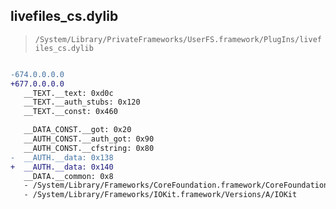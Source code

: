 ## livefiles_cs.dylib

> `/System/Library/PrivateFrameworks/UserFS.framework/PlugIns/livefiles_cs.dylib`

```diff

-674.0.0.0.0
+677.0.0.0.0
   __TEXT.__text: 0xd0c
   __TEXT.__auth_stubs: 0x120
   __TEXT.__const: 0x460

   __DATA_CONST.__got: 0x20
   __AUTH_CONST.__auth_got: 0x90
   __AUTH_CONST.__cfstring: 0x80
-  __AUTH.__data: 0x138
+  __AUTH.__data: 0x140
   __DATA.__common: 0x8
   - /System/Library/Frameworks/CoreFoundation.framework/CoreFoundation
   - /System/Library/Frameworks/IOKit.framework/Versions/A/IOKit

```
